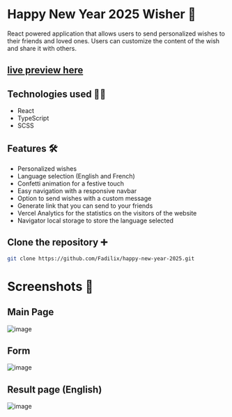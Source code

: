 # Happy New Year 2025 Wisher 🎊

React powered application that allows users to send personalized wishes to their friends and loved ones. Users can customize the content of the wish and share it with others.

## [live preview here](https://happy-new-2025.vercel.app/)

## Technologies used 👨‍💻

- React
- TypeScript
- SCSS

## Features 🛠️

- Personalized wishes
- Language selection (English and French)
- Confetti animation for a festive touch
- Easy navigation with a responsive navbar
- Option to send wishes with a custom message
- Generate link that you can send to your friends
- Vercel Analytics for the statistics on the visitors of the website
- Navigator local storage to store the language selected

## Clone the repository ➕

```bash
git clone https://github.com/Fadilix/happy-new-year-2025.git
```

# Screenshots 🌊

## Main Page

![image](https://github.com/user-attachments/assets/611c77e2-53e6-45d1-8aa4-c64afbdf61fe)

## Form
![image](https://github.com/user-attachments/assets/c056c6e5-e5c1-4ccf-9884-3672da4d4d3c)

## Result page (English)
![image](https://github.com/user-attachments/assets/ceaab019-ca73-428e-91ba-fbf349d04028)
